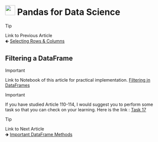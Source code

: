 # <picture> <source srcset="https://pandas.pydata.org/static/img/pandas_mark_white.svg" type="image/webp"> <img src="https://pandas.pydata.org/static/img/pandas_mark_white.svg" width="32" height="32"> </picture> Pandas for Data Science 


> [!TIP]  
> Link to Previous Article  
> 🡸 [Selecting Rows & Columns](./113_selecting_rows_and_columns.md)

## Filtering a DataFrame

> [!IMPORTANT]  
> Link to Notebook of this article for practical implementation.
> [Filtering in DataFrames](../Notebooks/114_filtering_in_dataframe.ipynb)

> [!IMPORTANT]  
> If you have studied Article 110-114, I would suggest you to perform some task so that you can check on your learning. Here is the link : [Task 17](/Pandas/Tasks/task_17.ipynb)

> [!TIP]  
> Link to Next Article  
> 🡺 [Important DataFrame Methods](./115_important_dataframe_methods.md)